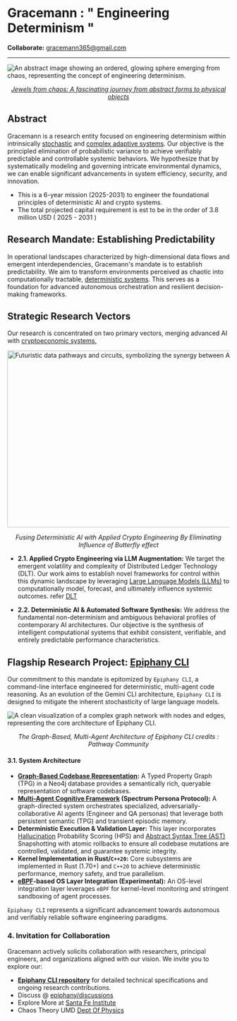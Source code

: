 # Gracemann : " Engineering Determinism "

**Collaborate:** [gracemann365@gmail.com](mailto:gracemann365@gmail.com)

---

![An abstract image showing an ordered, glowing sphere emerging from chaos, representing the concept of engineering determinism.](https://www.cnet.com/a/img/resize/6f9e9048071ad8ff056012d9b11ae58e126417ea/hub/2023/02/04/8e548baa-d5bc-4f99-a398-a4b9e2ad518a/screen-shot-2023-02-03-at-7-54-52-pm.png?auto=webp&fit=crop&height=1293&precrop=2924,1642,x0,y32&width=2300)
*<p align="center">[Jewels from chaos: A fascinating journey from abstract forms to physical objects](https://www.researchgate.net/publication/367404382_Jewels_from_chaos_A_fascinating_journey_from_abstract_forms_to_physical_objects)</p>*

## Abstract

Gracemann is a research entity focused on engineering determinism within intrinsically [stochastic](https://en.wikipedia.org/wiki/Stochastic) and [complex adaptive systems](https://en.wikipedia.org/wiki/Complex_adaptive_system). Our objective is the principled elimination of probabilistic variance to achieve verifiably predictable and controllable systemic behaviors. We hypothesize that by systematically modeling and governing intricate environmental dynamics, we can enable significant advancements in system efficiency, security, and innovation.

* This is a 6-year mission (2025-2031) to engineer the foundational principles of deterministic AI and crypto systems.
* The total projected capital requirement is est to be in the order of 3.8 million USD ( 2025 - 2031 )

## Research Mandate: Establishing Predictability

In operational landscapes characterized by high-dimensional data flows and emergent interdependencies, Gracemann's mandate is to establish predictability. We aim to transform environments perceived as chaotic into computationally tractable, [deterministic systems](https://en.wikipedia.org/wiki/Deterministic_system). This serves as a foundation for advanced autonomous orchestration and resilient decision-making frameworks.

## Strategic Research Vectors

Our research is concentrated on two primary vectors, merging advanced AI with [cryptoeconomic systems.](https://cryptoeconomicsystems.pubpub.org/)

<img align="center" src="https://upload.wikimedia.org/wikipedia/commons/5/5b/Lorenz_attractor_yb.svg" alt="Futuristic data pathways and circuits, symbolizing the synergy between AI and DLT." width="800" height="400" >

*<p align="center">Fusing Deterministic AI with Applied Crypto Engineering By Eliminating Influence of Butterfly effect </p>*

* **2.1. Applied Crypto Engineering via LLM Augmentation:** We target the emergent volatility and complexity of Distributed Ledger Technology (DLT). Our work aims to establish novel frameworks for control within this dynamic landscape by leveraging [Large Language Models (LLMs)](https://en.wikipedia.org/wiki/Large_language_model) to computationally model, forecast, and ultimately influence systemic outcomes. refer [DLT](https://en.wikipedia.org/wiki/Distributed_ledger) 

* **2.2. Deterministic AI & Automated Software Synthesis:** We address the fundamental non-determinism and ambiguous behavioral profiles of contemporary AI architectures. Our objective is the synthesis of intelligent computational systems that exhibit consistent, verifiable, and entirely predictable performance characteristics.

## Flagship Research Project: [Epiphany CLI](https://github.com/gracemann365/epiphany)

Our commitment to this mandate is epitomized by `Epiphany CLI`, a command-line interface engineered for deterministic, multi-agent code reasoning. As an evolution of the Gemini CLI architecture, `Epiphany CLI` is designed to mitigate the inherent stochasticity of large language models.

![A clean visualization of a complex graph network with nodes and edges, representing the core architecture of Epiphany CLI.](https://pathway.com/assets/content/blog/multi-agent-rag-system/11.png)
*<p align="center">The Graph-Based, Multi-Agent Architecture of Epiphany CLI credits : Pathway Community </p>*

#### 3.1. System Architecture

* **[Graph-Based Codebase Representation](https://neo4j.com/blog/developer/codebase-knowledge-graph/):** A Typed Property Graph (TPG) in a Neo4j database provides a semantically rich, queryable representation of software codebases.
* **[Multi-Agent Cognitive Framework](https://en.wikipedia.org/wiki/Multi-agent_system) (Spectrum Persona Protocol):** A graph-directed system orchestrates specialized, adversarially-collaborative AI agents (Engineer and QA personas) that leverage both persistent semantic (TPG) and transient episodic memory.
* **Deterministic Execution & Validation Layer:** This layer incorporates [Hallucination](https://en.wikipedia.org/wiki/Hallucination_(artificial_intelligence)) Probability Scoring (HPS) and [Abstract Syntax Tree (AST)](https://en.wikipedia.org/wiki/Abstract_syntax_tree) Snapshotting with atomic rollbacks to ensure all codebase mutations are controlled, validated, and guarantee systemic integrity.
* **Kernel Implementation in Rust/`C++20`:** Core subsystems are implemented in Rust (1.70+) and `C++20` to achieve deterministic performance, memory safety, and true parallelism.
* **[eBPF](https://en.wikipedia.org/wiki/EBPF)-based OS Layer Integration (Experimental):** An OS-level integration layer leverages `eBPF` for kernel-level monitoring and stringent sandboxing of agent processes.

`Epiphany CLI` represents a significant advancement towards autonomous and verifiably reliable software engineering paradigms.

### 4. Invitation for Collaboration

Gracemann actively solicits collaboration with researchers, principal engineers, and organizations aligned with our vision. We invite you to explore our:

- **[Epiphany CLI repository](https://github.com/gracemann365/epiphany)** for detailed technical specifications and ongoing research contributions.
- Discuss @ [epiphany/discussions](https://github.com/gracemann365/epiphany/discussions)
- Explore More at [Santa Fe Institute](https://www.santafe.edu/research/overview)
- Chaos Theory UMD [Dept Of Physics](https://www.umdphysics.umd.edu/research/research-areas/nonlinear-dynamics-chaos-and-complex-systems.html) 
  

